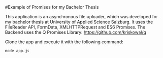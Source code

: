 #Example of Promises for my Bachelor Thesis

This application is an asynchronous file uploader, which was developed for my bachelor thesis at University of Applied Science Salzburg. It uses the FileReader API, FormData, XMLHTTPRequest and ES6 Promises.
The Backend uses the Q Promises Library: https://github.com/kriskowal/q

Clone the app and execute it with the following command:
```
node app.js
```